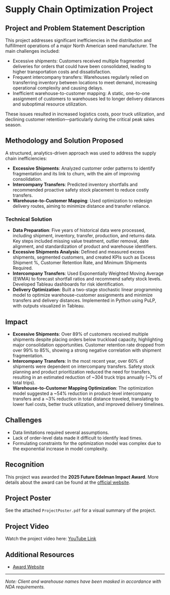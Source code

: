 # Supply Chain Optimization Project

## Project and Problem Statement Description
This project addresses significant inefficiencies in the distribution and fulfillment operations of a major North American seed manufacturer. The main challenges included:
- Excessive shipments: Customers received multiple fragmented deliveries for orders that could have been consolidated, leading to higher transportation costs and dissatisfaction.
- Frequent intercompany transfers: Warehouses regularly relied on transferring inventory between locations to meet demand, increasing operational complexity and causing delays.
- Inefficient warehouse-to-customer mapping: A static, one-to-one assignment of customers to warehouses led to longer delivery distances and suboptimal resource utilization.

These issues resulted in increased logistics costs, poor truck utilization, and declining customer retention—particularly during the critical peak sales season.

## Methodology and Solution Proposed
A structured, analytics-driven approach was used to address the supply chain inefficiencies:
- **Excessive Shipments**: Analyzed customer order patterns to identify fragmentation and its link to churn, with the aim of improving consolidation.
- **Intercompany Transfers**: Predicted inventory shortfalls and recommended proactive safety stock placement to reduce costly transfers.
- **Warehouse-to-Customer Mapping**: Used optimization to redesign delivery routes, aiming to minimize distance and transfer reliance.

### Technical Solution
- **Data Preparation**: Five years of historical data were processed, including shipment, inventory, transfer, production, and returns data. Key steps included missing value treatment, outlier removal, date alignment, and standardization of product and warehouse identifiers.
- **Excessive Shipments Analysis**: Defined and measured excess shipments, segmented customers, and created KPIs such as Excess Shipment %, Customer Retention Rate, and Minimum Shipments Required.
- **Intercompany Transfers**: Used Exponentially Weighted Moving Average (EWMA) to forecast shortfall ratios and recommend safety stock levels. Developed Tableau dashboards for risk identification.
- **Delivery Optimization**: Built a two-stage stochastic linear programming model to optimize warehouse-customer assignments and minimize transfers and delivery distances. Implemented in Python using PuLP, with outputs visualized in Tableau.

## Impact
- **Excessive Shipments**: Over 89% of customers received multiple shipments despite placing orders below truckload capacity, highlighting major consolidation opportunities. Customer retention rate dropped from over 99% to 85%, showing a strong negative correlation with shipment fragmentation.
- **Intercompany Transfers**: In the most recent year, over 60% of shipments were dependent on intercompany transfers. Safety stock planning and product prioritization reduced the need for transfers, resulting in an estimated reduction of ~304 truck trips annually (~7% of total trips).
- **Warehouse-to-Customer Mapping Optimization**: The optimization model suggested a ~54% reduction in product-level intercompany transfers and a ~3% reduction in total distance traveled, translating to lower fuel costs, better truck utilization, and improved delivery timelines.

## Challenges
- Data limitations required several assumptions.
- Lack of order-level data made it difficult to identify lead times.
- Formulating constraints for the optimization model was complex due to the exponential increase in model complexity.

## Recognition
This project was awarded the **2025 Future Edelman Impact Award**. More details about the award can be found at the [official website](https://business.purdue.edu/masters/programs/ms-business-analytics-and-information-management/experience/future-edelman.php).

## Project Poster
See the attached `ProjectPoster.pdf` for a visual summary of the project.

## Project Video
Watch the project video here: [YouTube Link](https://youtu.be/llBVkrbu4IE?si=B4YRfxdni7mXjWat)

## Additional Resources
- [Award Website](https://krithikraju.framer.website/future-edelman-award)

---
*Note: Client and warehouse names have been masked in accordance with NDA requirements.* 